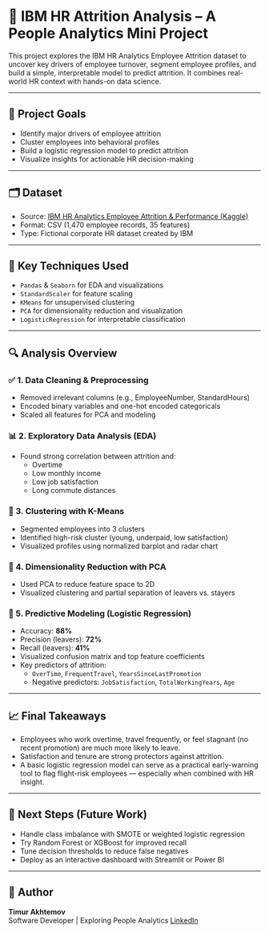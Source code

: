 # 🧠 IBM HR Attrition Analysis – A People Analytics Mini Project

This project explores the IBM HR Analytics Employee Attrition dataset to uncover key drivers of employee turnover, segment employee profiles, and build a simple, interpretable model to predict attrition. It combines real-world HR context with hands-on data science.

---

## 🎯 Project Goals

- Identify major drivers of employee attrition
- Cluster employees into behavioral profiles
- Build a logistic regression model to predict attrition
- Visualize insights for actionable HR decision-making

---

## 🗂️ Dataset

- Source: [IBM HR Analytics Employee Attrition & Performance (Kaggle)](https://www.kaggle.com/datasets/pavansubhasht/ibm-hr-analytics-attrition-dataset)
- Format: CSV (1,470 employee records, 35 features)
- Type: Fictional corporate HR dataset created by IBM

---

## 🧪 Key Techniques Used

- `Pandas` & `Seaborn` for EDA and visualizations
- `StandardScaler` for feature scaling
- `KMeans` for unsupervised clustering
- `PCA` for dimensionality reduction and visualization
- `LogisticRegression` for interpretable classification

---

## 🔍 Analysis Overview

### ✅ 1. Data Cleaning & Preprocessing
- Removed irrelevant columns (e.g., EmployeeNumber, StandardHours)
- Encoded binary variables and one-hot encoded categoricals
- Scaled all features for PCA and modeling

### 📊 2. Exploratory Data Analysis (EDA)
- Found strong correlation between attrition and:
  - Overtime
  - Low monthly income
  - Low job satisfaction
  - Long commute distances

### 🧠 3. Clustering with K-Means
- Segmented employees into 3 clusters
- Identified high-risk cluster (young, underpaid, low satisfaction)
- Visualized profiles using normalized barplot and radar chart

### 🔬 4. Dimensionality Reduction with PCA
- Used PCA to reduce feature space to 2D
- Visualized clustering and partial separation of leavers vs. stayers

### 🤖 5. Predictive Modeling (Logistic Regression)
- Accuracy: **88%**
- Precision (leavers): **72%**
- Recall (leavers): **41%**
- Visualized confusion matrix and top feature coefficients
- Key predictors of attrition:
  - `OverTime`, `FrequentTravel`, `YearsSinceLastPromotion`
  - Negative predictors: `JobSatisfaction`, `TotalWorkingYears`, `Age`

---

## 📈 Final Takeaways

- Employees who work overtime, travel frequently, or feel stagnant (no recent promotion) are much more likely to leave.
- Satisfaction and tenure are strong protectors against attrition.
- A basic logistic regression model can serve as a practical early-warning tool to flag flight-risk employees — especially when combined with HR insight.

---

## 🚀 Next Steps (Future Work)

- Handle class imbalance with SMOTE or weighted logistic regression
- Try Random Forest or XGBoost for improved recall
- Tune decision thresholds to reduce false negatives
- Deploy as an interactive dashboard with Streamlit or Power BI

---

## 👤 Author

**Timur Akhtemov**  
Software Developer | Exploring People Analytics 
[LinkedIn](https://www.linkedin.com/in/timurakhtemov/)